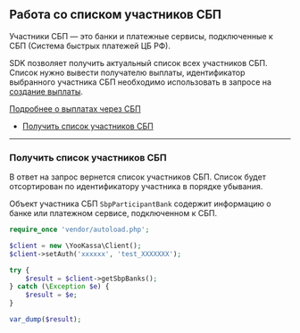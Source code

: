 ## Работа со списком участников СБП

Участники СБП — это банки и платежные сервисы, подключенные к СБП (Система быстрых платежей ЦБ РФ).

SDK позволяет получить актуальный список всех участников СБП.
Список нужно вывести получателю выплаты, идентификатор выбранного участника СБП необходимо использовать в запросе на [создание выплаты](06-payouts.md#Запрос-на-выплату-продавцу).

[Подробнее о выплатах через СБП](https://yookassa.ru/developers/payouts/making-payouts/sbp)

* [Получить список участников СБП](#Получить-список-участников-СБП)

---

### Получить список участников СБП <a name="Получить-список-участников-СБП"></a>

В ответ на запрос вернется список участников СБП. Список будет отсортирован по идентификатору участника в порядке убывания.

Объект участника СБП `SbpParticipantBank` содержит информацию о банке или платежном сервисе, подключенном к СБП.

```php
require_once 'vendor/autoload.php';

$client = new \YooKassa\Client();
$client->setAuth('xxxxxx', 'test_XXXXXXX');

try {
    $result = $client->getSbpBanks();
} catch (\Exception $e) {
    $result = $e;
}

var_dump($result);
```
